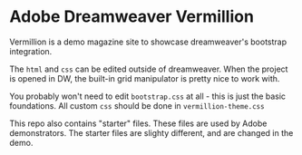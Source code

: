 # Adobe Dreamweaver Vermillion

Vermillion is a demo magazine site to showcase dreamweaver's bootstrap integration.

The `html` and `css` can be edited outside of dreamweaver. When the project is opened in DW, the built-in grid manipulator is pretty nice to work with.

You probably won't need to edit `bootstrap.css` at all - this is just the basic foundations. All custom `css` should be done in `vermillion-theme.css`

This repo also contains "starter" files. These files are used by Adobe demonstrators. The starter files are slighty different, and are changed in the demo.